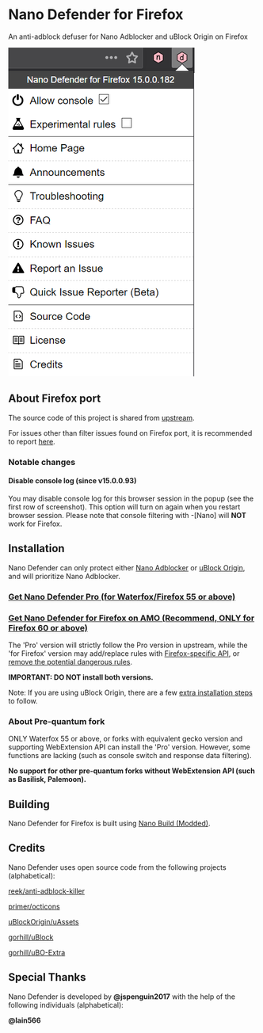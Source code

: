 # Nano Defender for Firefox

An anti-adblock defuser for Nano Adblocker and uBlock Origin on Firefox

![Popup Panel Screenshot](https://raw.githubusercontent.com/LiCybora/NanoDefenderFirefox/master/screenshot.png)

## About Firefox port

The source code of this project is shared from [upstream](https://github.com/jspenguin2017/uBlockProtector).

For issues other than filter issues found on Firefox port, it is recommended to report [here](https://github.com/LiCybora/NanoDefenderFirefox/issues).

### Notable changes

#### Disable console log (since v15.0.0.93)

You may disable console log for this browser session in the popup (see the first row of screenshot). This option will turn on again when you restart browser session. Please note that console filtering with -[Nano] will **NOT** work for Firefox.

## Installation

Nano Defender can only protect either [Nano Adblocker](https://github.com/LiCybora/NanoCoreFirefox) or [uBlock Origin](https://github.com/gorhill/ublock), and will prioritize Nano Adblocker.

### [Get Nano Defender Pro (for Waterfox/Firefox 55 or above)](https://github.com/LiCybora/NanoDefenderFirefox/releases/)

### [Get Nano Defender for Firefox on AMO (Recommend, ONLY for Firefox 60 or above)](https://addons.mozilla.org/en-US/firefox/addon/nano-defender-firefox/)

The 'Pro' version will strictly follow the Pro version in upstream, while the 'for Firefox' version may add/replace rules with [Firefox-specific API](https://developer.mozilla.org/en-US/docs/Mozilla/Add-ons/WebExtensions/API/webRequest/filterResponseData), or [remove the potential dangerous rules](https://extensionworkshop.com/documentation/develop/build-a-secure-extension/).

**IMPORTANT: DO NOT install both versions.**

Note: If you are using uBlock Origin, there are a few [extra installation steps](https://jspenguin2017.github.io/uBlockProtector/#extra-installation-steps-for-ublock-origin) to follow.

### About Pre-quantum fork

ONLY Waterfox 55 or above, or forks with equivalent gecko version and supporting WebExtension API can install the 'Pro' version.
However, some functions are lacking (such as console switch and response data filtering).

**No support for other pre-quantum forks without WebExtension API (such as Basilisk, Palemoon).**

## Building

Nano Defender for Firefox is built using
[Nano Build (Modded)](https://github.com/LiCybora/NanoBuild).

## Credits

Nano Defender uses open source code from the following projects (alphabetical):

[reek/anti-adblock-killer](https://github.com/reek/anti-adblock-killer)

[primer/octicons](https://github.com/primer/octicons/)

[uBlockOrigin/uAssets](https://github.com/uBlockOrigin/uAssets)

[gorhill/uBlock](https://github.com/gorhill/uBlock)

[gorhill/uBO-Extra](https://github.com/gorhill/uBO-Extra)

## Special Thanks

Nano Defender is developed by **@jspenguin2017** with the help of the following
individuals (alphabetical):

**@lain566**
